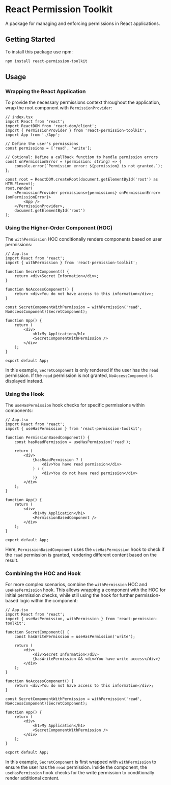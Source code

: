 # React Permission Toolkit

A package for managing and enforcing permissions in React applications.

## Getting Started

To install this package use npm:

```bash
npm install react-permission-toolkit
```

## Usage

### Wrapping the React Application

To provide the necessary permissions context throughout the application, wrap the root component with `PermissionProvider`:

```tsx
// index.tsx
import React from 'react';
import ReactDOM from 'react-dom/client';
import { PermissionProvider } from 'react-permission-toolkit';
import App from './App';

// Define the user's permissions
const permissions = ['read', 'write'];

// Optional: Define a callback function to handle permission errors
const onPermissionError = (permission: string) => {
    console.error(`Permission error: ${permission} is not granted.`);
};

const root = ReactDOM.createRoot(document.getElementById('root') as HTMLElement);
root.render(
    <PermissionProvider permissions={permissions} onPermissionError={onPermissionError}>
        <App />
    </PermissionProvider>,
    document.getElementById('root')
);
```

### Using the Higher-Order Component (HOC)

The `withPermission` HOC conditionally renders components based on user permissions:

```tsx
// App.tsx
import React from 'react';
import { withPermission } from 'react-permission-toolkit';

function SecretComponent() {
    return <div>Secret Information</div>;
}

function NoAccessComponent() {
    return <div>You do not have access to this information</div>;
}

const SecretComponentWithPermission = withPermission('read', NoAccessComponent)(SecretComponent);

function App() {
    return (
        <div>
            <h1>My Application</h1>
            <SecretComponentWithPermission />
        </div>
    );
}

export default App;
```

In this example, `SecretComponent` is only rendered if the user has the `read` permission. If the `read` permission is not granted, `NoAccessComponent` is displayed instead.

### Using the Hook

The `useHasPermission` hook checks for specific permissions within components:

```tsx
// App.tsx
import React from 'react';
import { useHasPermission } from 'react-permission-toolkit';

function PermissionBasedComponent() {
    const hasReadPermission = useHasPermission('read');

    return (
        <div>
            {hasReadPermission ? (
                <div>You have read permission</div>
            ) : (
                <div>You do not have read permission</div>
            )}
        </div>
    );
}

function App() {
    return (
        <div>
            <h1>My Application</h1>
            <PermissionBasedComponent />
        </div>
    );
}

export default App;
```

Here, `PermissionBasedComponent` uses the `useHasPermission` hook to check if the `read` permission is granted, rendering different content based on the result.

### Combining the HOC and Hook

For more complex scenarios, combine the `withPermission` HOC and `useHasPermission` hook. This allows wrapping a component with the HOC for initial permission checks, while still using the hook for further permission-based logic within the component:

```tsx
// App.tsx
import React from 'react';
import { useHasPermission, withPermission } from 'react-permission-toolkit';

function SecretComponent() {
    const hasWritePermission = useHasPermission('write');

    return (
        <div>
            <div>Secret Information</div>
            {hasWritePermission && <div>You have write access</div>}
        </div>
    );
}

function NoAccessComponent() {
    return <div>You do not have access to this information</div>;
}

const SecretComponentWithPermission = withPermission('read', NoAccessComponent)(SecretComponent);

function App() {
    return (
        <div>
            <h1>My Application</h1>
            <SecretComponentWithPermission />
        </div>
    );
}

export default App;
```

In this example, `SecretComponent` is first wrapped with `withPermission` to ensure the user has the `read` permission. Inside the component, the `useHasPermission` hook checks for the write permission to conditionally render additional content.
